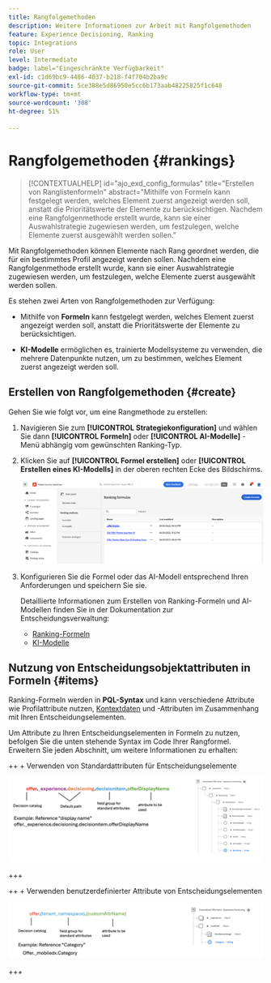```yaml
---
title: Rangfolgemethoden
description: Weitere Informationen zur Arbeit mit Rangfolgemethoden
feature: Experience Decisioning, Ranking
topic: Integrations
role: User
level: Intermediate
badge: label="Eingeschränkte Verfügbarkeit"
exl-id: c1d69bc9-4486-4037-b218-f4f704b2ba9c
source-git-commit: 5ce388e5d86950e5cc6b173aab48225825f1c648
workflow-type: tm+mt
source-wordcount: '308'
ht-degree: 51%

---
```


# Rangfolgemethoden {#rankings}

>[!CONTEXTUALHELP]
>id="ajo_exd_config_formulas"
>title="Erstellen von Ranglistenformeln"
>abstract="Mithilfe von Formeln kann festgelegt werden, welches Element zuerst angezeigt werden soll, anstatt die Prioritätswerte der Elemente zu berücksichtigen. Nachdem eine Rangfolgenmethode erstellt wurde, kann sie einer Auswahlstrategie zugewiesen werden, um festzulegen, welche Elemente zuerst ausgewählt werden sollen."

Mit Rangfolgemethoden können Elemente nach Rang geordnet werden, die für ein bestimmtes Profil angezeigt werden sollen. Nachdem eine Rangfolgenmethode erstellt wurde, kann sie einer Auswahlstrategie zugewiesen werden, um festzulegen, welche Elemente zuerst ausgewählt werden sollen.

Es stehen zwei Arten von Rangfolgemethoden zur Verfügung:

* Mithilfe von **Formeln** kann festgelegt werden, welches Element zuerst angezeigt werden soll, anstatt die Prioritätswerte der Elemente zu berücksichtigen.

* **KI-Modelle** ermöglichen es, trainierte Modellsysteme zu verwenden, die mehrere Datenpunkte nutzen, um zu bestimmen, welches Element zuerst angezeigt werden soll.

## Erstellen von Rangfolgemethoden {#create}

Gehen Sie wie folgt vor, um eine Rangmethode zu erstellen:

1. Navigieren Sie zum **[!UICONTROL Strategiekonfiguration]** und wählen Sie dann **[!UICONTROL Formeln]** oder **[!UICONTROL AI-Modelle]** -Menü abhängig vom gewünschten Ranking-Typ.

1. Klicken Sie auf **[!UICONTROL Formel erstellen]** oder **[!UICONTROL Erstellen eines KI-Modells]** in der oberen rechten Ecke des Bildschirms.

   ![](assets/ranking-create.png)

1. Konfigurieren Sie die Formel oder das AI-Modell entsprechend Ihren Anforderungen und speichern Sie sie.

   Detaillierte Informationen zum Erstellen von Ranking-Formeln und AI-Modellen finden Sie in der Dokumentation zur Entscheidungsverwaltung:

   * [Ranking-Formeln](../offers/ranking/create-ranking-formulas.md)
   * [KI-Modelle](../offers/ranking/ai-models.md)


## Nutzung von Entscheidungsobjektattributen in Formeln {#items}

Ranking-Formeln werden in **PQL-Syntax** und kann verschiedene Attribute wie Profilattribute nutzen, [Kontextdaten](context-data.md) und -Attributen im Zusammenhang mit Ihren Entscheidungselementen.

Um Attribute zu Ihren Entscheidungselementen in Formeln zu nutzen, befolgen Sie die unten stehende Syntax im Code Ihrer Rangformel. Erweitern Sie jeden Abschnitt, um weitere Informationen zu erhalten:

++ + Verwenden von Standardattributen für Entscheidungselemente

![](assets/formula-attribute.png)

+++

++ + Verwenden benutzerdefinierter Attribute von Entscheidungselementen

![](assets/formula-attribute-custom.png)

+++
